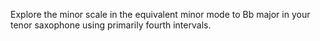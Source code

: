 Explore the minor scale in the equivalent minor mode to Bb major in your tenor saxophone using primarily fourth intervals.